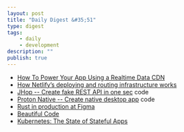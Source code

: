 ```yaml
---
layout: post
title: "Daily Digest &#35;51"
type: digest
tags: 
    - daily
    - development
description: ""
publish: true
---
```



- [How To Power Your App Using a Realtime Data CDN](https://hackernoon.com/powering-your-app-with-a-realtime-messaging-cdn-13d92a6df5f3)
- [How Netlify’s deploying and routing infrastructure works](https://medium.com/netlify/how-netlifys-deploying-and-routing-infrastructure-works-c90adbde3b8d)
- [JHop -- Create fake REST API in one sec](https://github.com/cooldrip/jhop) <span class="label">code</span>
- [Proton Native -- Create native desktop app](https://proton-native.js.org/#/) <span class="label">code</span>
- [Rust in production at Figma](https://blog.figma.com/rust-in-production-at-figma-e10a0ec31929?gi=bcd727c0361a)
- [Beautiful Code](https://medium.com/erlang-battleground/beautiful-code-254a5f8ef958)
- [Kubernetes: The State of Stateful Apps](https://www.cockroachlabs.com/blog/kubernetes-state-of-stateful-apps/)
